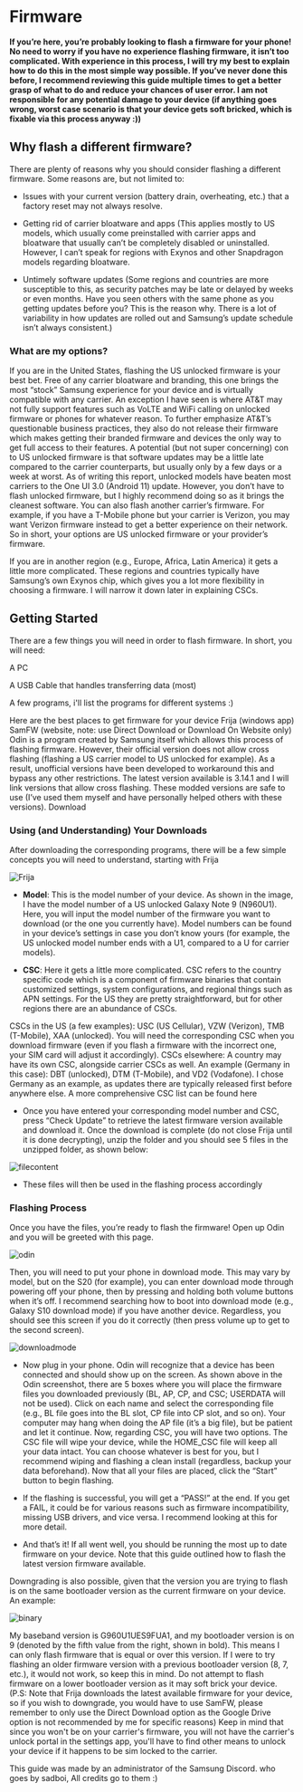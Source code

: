 # Firmware

**If you’re here, you’re probably looking to flash a firmware for your phone! No need to worry if you have no experience flashing firmware, it isn’t too complicated. With experience in this process, I will try my best to explain how to do this in the most simple way possible. If you’ve never done this before, I recommend reviewing this guide multiple times to get a better grasp of what to do and reduce your chances of user error. I am not responsible for any potential damage to your device (if anything goes wrong, worst case scenario is that your device gets soft bricked, which is fixable via this process anyway :))**


## Why flash a different firmware? 

There are plenty of reasons why you should consider flashing a different firmware. Some reasons are, but not limited to:

* Issues with your current version (battery drain, overheating, etc.) that a factory reset may not always resolve.
  
* Getting rid of carrier bloatware and apps (This applies mostly to US models, which usually come preinstalled with carrier apps and bloatware that usually can’t be completely disabled or uninstalled. However, I can’t speak for regions with Exynos and other Snapdragon models regarding bloatware.
  
* Untimely software updates (Some regions and countries are more susceptible to this, as security patches may be late or delayed by weeks or even months. Have you seen others with the same phone as you getting updates before you? This is the reason why. There is a lot of variability in how updates are rolled out and Samsung’s update schedule isn’t always consistent.)

### What are my options?

If you are in the United States, flashing the US unlocked firmware is your best bet. Free of any carrier bloatware and branding, this one brings the most “stock” Samsung experience for your device and is virtually compatible with any carrier. An exception I have seen is where AT&T may not fully support features such as VoLTE and WiFi calling on unlocked firmware or phones for whatever reason. To further emphasize AT&T’s questionable business practices, they also do not release their firmware which makes getting their branded firmware and devices the only way to get full access to their features. A potential (but not super concerning) con to US unlocked firmware is that software updates may be a little late compared to the carrier counterparts, but usually only by a few days or a week at worst. As of writing this report, unlocked models have beaten most carriers to the One UI 3.0 (Android 11) update. However, you don’t have to flash unlocked firmware, but I highly recommend doing so as it brings the cleanest software. You can also flash another carrier’s firmware. For example, if you have a T-Mobile phone but your carrier is Verizon, you may want Verizon firmware instead to get a better experience on their network. So in short, your options are US unlocked firmware or your provider’s firmware.
  
If you are in another region (e.g., Europe, Africa, Latin America) it gets a little more complicated. These regions and countries typically have Samsung’s own Exynos chip, which gives you a lot more flexibility in choosing a firmware. I will narrow it down later in explaining CSCs.

## Getting Started

There are a few things you will need in order to flash firmware. In short, you will need:

A PC  
  
A USB Cable that handles transferring data (most)  
  
A few programs, i'll list the programs for different systems :) 
   
Here are the best places to get firmware for your device
Frija (windows app)
SamFW (website, note: use Direct Download or Download On Website only)
Odin is a program created by Samsung itself which allows this process of flashing firmware. However, their official version does not allow cross flashing (flashing a US carrier model to US unlocked for example). As a result, unofficial versions have been developed to workaround this and bypass any other restrictions. The latest version available is 3.14.1 and I will link versions that allow cross flashing. These modded versions are safe to use (I’ve used them myself and have personally helped others with these versions). Download

### Using (and Understanding) Your Downloads

After downloading the corresponding programs, there will be a few simple concepts you will need to understand, starting with Frija

![Frija](https://ushie.github.io/assets/frijapreview.png)

- **Model**: This is the model number of your device. As shown in the image, I have the model number of a US unlocked Galaxy Note 9 (N960U1). Here, you will input the model number of the firmware you want to download (or the one you currently have). Model numbers can be found in your device’s settings in case you don’t know yours (for example, the US unlocked model number ends with a U1, compared to a U for carrier models).


- **CSC**: Here it gets a little more complicated. CSC refers to the country specific code which is a component of firmware binaries that contain customized settings, system configurations, and regional things such as APN settings. For the US they are pretty straightforward, but for other regions there are an abundance of CSCs.

CSCs in the US (a few examples): USC (US Cellular), VZW (Verizon), TMB (T-Mobile), XAA (unlocked). You will need the corresponding CSC when you download firmware (even if you flash a firmware with the incorrect one, your SIM card will adjust it accordingly).
CSCs elsewhere: A country may have its own CSC, alongside carrier CSCs as well. An example (Germany in this case): DBT (unlocked), DTM (T-Mobile), and VD2 (Vodafone). I chose Germany as an example, as updates there are typically released first before anywhere else. A more comprehensive CSC list can be found here

- Once you have entered your corresponding model number and CSC, press “Check Update” to retrieve the latest firmware version available and download it. Once the download is complete (do not close Frija until it is done decrypting), unzip the folder and you should see 5 files in the unzipped folder, as shown below:

![filecontent](https://ushie.github.io/assets/filecontent.png)

- These files will then be used in the flashing process accordingly

### Flashing Process

Once you have the files, you’re ready to flash the firmware! Open up Odin and you will be greeted with this page.

![odin](https://ushie.github.io/assets/odinpreview.png)


Then, you will need to put your phone in download mode. This may vary by model, but on the S20 (for example), you can enter download mode through powering off your phone, then by pressing and holding both volume buttons when it’s off. I recommend searching how to boot into download mode (e.g., Galaxy S10 download mode) if you have another device. Regardless, you should see this screen if you do it correctly (then press volume up to get to the second screen).

![downloadmode](https://ushie.github.io/assets/downloadmode.png)


- Now plug in your phone. Odin will recognize that a device has been connected and should show up on the screen. As shown above in the Odin screenshot, there are 5 boxes where you will place the firmware files you downloaded previously (BL, AP, CP, and CSC; USERDATA will not be used). Click on each name and select the corresponding file (e.g., BL file goes into the BL slot, CP file into CP slot, and so on). Your computer may hang when doing the AP file (it’s a big file), but be patient and let it continue. Now, regarding CSC, you will have two options. The CSC file will wipe your device, while the HOME_CSC file will keep all your data intact. You can choose whatever is best for you, but I recommend wiping and flashing a clean install (regardless, backup your data beforehand). Now that all your files are placed, click the “Start” button to begin flashing.


- If the flashing is successful, you will get a “PASS!” at the end. If you get a FAIL, it could be for various reasons such as firmware incompatibility, missing USB drivers, and vice versa. I recommend looking at this for more detail.
- And that’s it! If all went well, you should be running the most up to date firmware on your device. Note that this guide outlined how to flash the latest version firmware available.

Downgrading is also possible, given that the version you are trying to flash is on the same bootloader version as the current firmware on your device. An example:

![binary](https://ushie.github.io/assets/BLversion.png)

My baseband version is G960U1UES9FUA1, and my bootloader version is on 9 (denoted by the fifth value from the right, shown in bold). This means I can only flash firmware that is equal or over this version. If I were to try flashing an older firmware version with a previous bootloader version (8, 7, etc.), it would not work, so keep this in mind. Do not attempt to flash firmware on a lower bootloader version as it may soft brick your device. (P.S: Note that Frija downloads the latest available firmware for your device, so if you wish to downgrade, you would have to use SamFW, please remember to only use the Direct Download option as the Google Drive option is not recommended by me for specific reasons)
Keep in mind that since you won't be on your carrier's firmware, you will not have the carrier's unlock portal in the settings app, you'll have to find other means to unlock your device if it happens to be sim locked to the carrier.

This guide was made by an administrator of the Samsung Discord. who goes by sadboi, All credits go to them :)